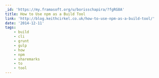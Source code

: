 ```yaml
---
_id: 'https://my.framasoft.org/u/borisschapira/?fgRG8A'
title: How to Use npm as a Build Tool
link: 'http://blog.keithcirkel.co.uk/how-to-use-npm-as-a-build-tool/'
date: '2014-12-11'
tags:
    - build
    - cli
    - grunt
    - gulp
    - how
    - npm
    - sharemarks
    - to
    - tool
---
```


<div class="markdown"><p></p></div>
